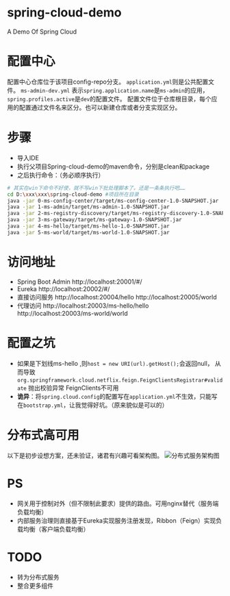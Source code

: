 # spring-cloud-demo
A Demo Of Spring Cloud


# 配置中心
配置中心仓库位于该项目config-repo分支。
`application.yml`则是公共配置文件。
`ms-admin-dev.yml` 表示`spring.application.name`是`ms-admin`的应用，`spring.profiles.active`是`dev`的配置文件。
配置文件位于仓库根目录，每个应用的配置通过文件名来区分。也可以新建仓库或者分支实现区分。

# 步骤
- 导入IDE
- 执行父项目Spring-cloud-demo的maven命令，分别是clean和package
- 之后执行命令：（务必顺序执行）
```bash
# 其实在win下命令不好使，就不写win下批处理脚本了。还是一条条执行吧……
cd D:\xxx\xxx\spring-cloud-demo #项目所在目录
java -jar 0-ms-config-center/target/ms-config-center-1.0-SNAPSHOT.jar
java -jar 1-ms-admin/target/ms-admin-1.0-SNAPSHOT.jar
java -jar 2-ms-registry-discovery/target/ms-registry-discovery-1.0-SNAPSHOT.jar
java -jar 3-ms-gateway/target/ms-gateway-1.0-SNAPSHOT.jar
java -jar 4-ms-hello/target/ms-hello-1.0-SNAPSHOT.jar
java -jar 5-ms-world/target/ms-world-1.0-SNAPSHOT.jar
```
# 访问地址
- Spring Boot Admin
http://localhost:20001/#/
- Eureka
http://localhost:20002/#/
- 直接访问服务
http://localhost:20004/hello
http://localhost:20005/world
- 代理访问
http://localhost:20003/ms-hello/hello
http://localhost:20003/ms-world/world

# 配置之坑
- 如果是下划线ms-hello ,则`host = new URI(url).getHost();`会返回null，
从而导致`org.springframework.cloud.netflix.feign.FeignClientsRegistrar#validate` 抛出校验异常 FeignClients不可用
- **诡异**：将`spring.cloud.config`的配置写在`application.yml`不生效，只能写在`bootstrap.yml`，让我觉得好坑。（原来貌似是可以的）

# 分布式高可用
以下是初步设想方案，还未验证，诸君有兴趣可看架构图。
![分布式服务架构图](https://github.com/Paleozoic/spring_cloud_demo/blob/master/img/%E5%88%86%E5%B8%83%E5%BC%8F%E6%9C%8D%E5%8A%A1%E6%9E%B6%E6%9E%84%E5%9B%BE.png)

# PS
- 网关用于控制对外（但不限制此要求）提供的路由。可用nginx替代（服务端负载均衡）
- 内部服务治理则直接基于Eureka实现服务注册发现，Ribbon（Feign）实现负载均衡（客户端负载均衡）

# TODO
- 转为分布式服务
- 整合更多组件


